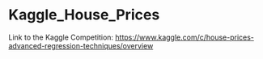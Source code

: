 # Kaggle_House_Prices
Link to the Kaggle Competition: https://www.kaggle.com/c/house-prices-advanced-regression-techniques/overview
